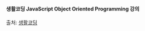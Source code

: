 #### 생활코딩 JavaScript Object Oriented Programming 강의

출처: [생활코딩](https://opentutorials.org/module/4047)
